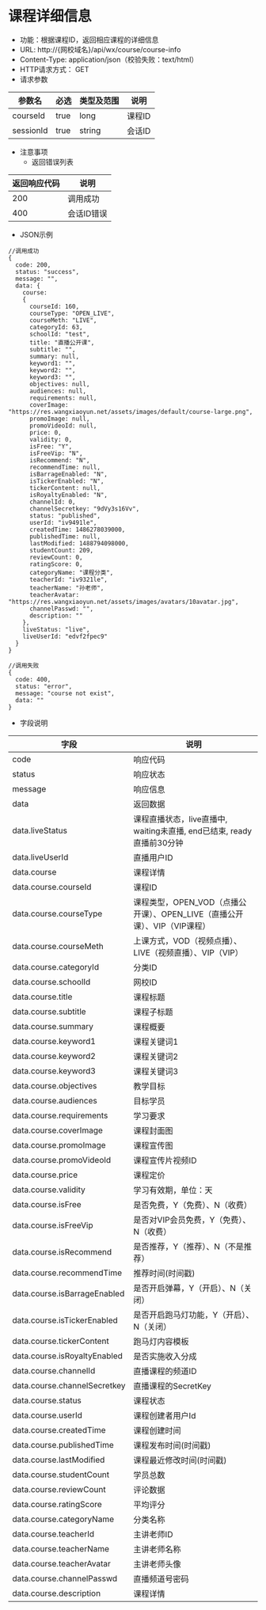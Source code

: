 # 课程详细信息

* 功能：根据课程ID，返回相应课程的详细信息
* URL: http://{网校域名}/api/wx/course/course-info
* Content-Type: application/json（校验失败：text/html）
* HTTP请求方式： GET
* 请求参数

| 参数名 | 必选 | 类型及范围 | 说明 |
| --- | --- | --- | --- |
| courseId | true | long | 课程ID |
| sessionId | true | string | 会话ID |

* 注意事项
  * 返回错误列表

| 返回响应代码 | 说明 |
| --- | --- |
| 200 | 调用成功 |
| 400 | 会话ID错误 |

* JSON示例

```
//调用成功
{
  code: 200,
  status: "success",
  message: "",
  data: {
	course: 
	{
      courseId: 160,
      courseType: "OPEN_LIVE",
      courseMeth: "LIVE",
      categoryId: 63,
      schoolId: "test",
      title: "直播公开课",
      subtitle: "",
      summary: null,
      keyword1: "",
      keyword2: "",
      keyword3: "",
      objectives: null,
      audiences: null,
      requirements: null,
      coverImage: "https://res.wangxiaoyun.net/assets/images/default/course-large.png",
      promoImage: null,
      promoVideoId: null,
      price: 0,
      validity: 0,
      isFree: "Y",
      isFreeVip: "N",
      isRecommend: "N",
      recommendTime: null,
      isBarrageEnabled: "N",
      isTickerEnabled: "N",
      tickerContent: null,
      isRoyaltyEnabled: "N",
      channelId: 0,
      channelSecretkey: "9dVy3s16Vv",
      status: "published",
      userId: "iv9491le",
      createdTime: 1486278039000,
      publishedTime: null,
      lastModified: 1488794098000,
      studentCount: 209,
      reviewCount: 0,
      ratingScore: 0,
      categoryName: "课程分类",
      teacherId: "iv9321le",
      teacherName: "孙老师",
      teacherAvatar: "https://res.wangxiaoyun.net/assets/images/avatars/10avatar.jpg",
      channelPasswd: "",
      description: ""
    },
    liveStatus: "live",
	liveUserId: "edvf2fpec9"
  }
}

//调用失败
{
  code: 400,
  status: "error",
  message: "course not exist",
  data: ""
}
```

* 字段说明

| 字段 | 说明 |
| --- | --- |
| code | 响应代码 |
| status | 响应状态 |
| message | 响应信息 |
|data|  返回数据|
|data.liveStatus|  课程直播状态，live直播中, waiting未直播, end已结束, ready直播前30分钟|
|data.liveUserId|  直播用户ID|
|data.course| 课程详情 |
| data.course.courseId | 课程ID |
| data.course.courseType | 课程类型，OPEN_VOD（点播公开课）、OPEN_LIVE（直播公开课）、VIP（VIP课程） |
| data.course.courseMeth | 上课方式，VOD（视频点播）、LIVE（视频直播）、VIP（VIP） |
| data.course.categoryId | 分类ID |
| data.course.schoolId | 网校ID |
| data.course.title | 课程标题 |
| data.course.subtitle | 课程子标题 |
| data.course.summary | 课程概要 |
| data.course.keyword1 | 课程关键词1 |
| data.course.keyword2 | 课程关键词2 |
| data.course.keyword3 | 课程关键词3 |
| data.course.objectives | 教学目标 |
| data.course.audiences | 目标学员 |
| data.course.requirements | 学习要求 |
| data.course.coverImage | 课程封面图 |
| data.course.promoImage | 课程宣传图 |
| data.course.promoVideoId | 课程宣传片视频ID |
| data.course.price | 课程定价 |
| data.course.validity | 学习有效期，单位：天 |
| data.course.isFree | 是否免费，Y（免费）、N（收费） |
| data.course.isFreeVip | 是否对VIP会员免费，Y（免费）、N（收费） |
| data.course.isRecommend | 是否推荐，Y（推荐）、N（不是推荐） |
| data.course.recommendTime | 推荐时间(时间戳) |
| data.course.isBarrageEnabled | 是否开启弹幕，Y（开启）、N（关闭） |
| data.course.isTickerEnabled | 是否开启跑马灯功能，Y（开启）、N（关闭） |
| data.course.tickerContent | 跑马灯内容模板 |
| data.course.isRoyaltyEnabled | 是否实施收入分成 |
| data.course.channelId | 直播课程的频道ID |
| data.course.channelSecretkey | 直播课程的SecretKey |
| data.course.status | 课程状态 |
| data.course.userId | 课程创建者用户Id |
| data.course.createdTime | 课程创建时间 |
| data.course.publishedTime | 课程发布时间(时间戳) |
| data.course.lastModified | 课程最近修改时间(时间戳) |
| data.course.studentCount | 学员总数 |
| data.course.reviewCount | 评论数据 |
| data.course.ratingScore | 平均评分 |
| data.course.categoryName | 分类名称 |
| data.course.teacherId | 主讲老师ID |
| data.course.teacherName | 主讲老师名称 |
| data.course.teacherAvatar | 主讲老师头像 |
| data.course.channelPasswd | 直播频道号密码 |
| data.course.description | 课程详情 |

